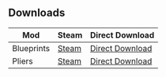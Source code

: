 ## Downloads

| Mod | Steam | Direct Download |
|-|-|-|
| Blueprints | [Steam](https://steamcommunity.com/sharedfiles/filedetails/?id=1814341183) | [Direct Download](https://www.dropbox.com/s/2sq7wxrfmm6sslm/Blueprints.dll?dl=1) |
| Pliers | [Steam](https://steamcommunity.com/sharedfiles/filedetails/?id=1848884654) | [Direct Download](https://www.dropbox.com/s/aczf2kfd3d5bqme/Pliers.dll?dl=1) |
